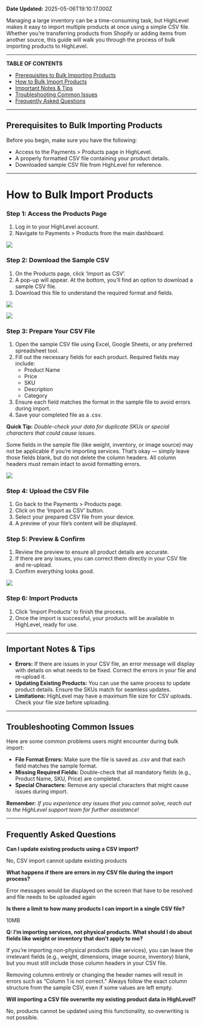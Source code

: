 **Date Updated:** 2025-05-06T19:10:17.000Z

Managing a large inventory can be a time-consuming task, but HighLevel makes it easy to import multiple products at once using a simple CSV file. Whether you’re transferring products from Shopify or adding items from another source, this guide will walk you through the process of bulk importing products to HighLevel.

---

**TABLE OF CONTENTS**

* [Prerequisites to Bulk Importing Products](#Prerequisites-to-Bulk-Importing-Products)
* [How to Bulk Import Products](#How-to-Bulk-Import-Products)[](#Important-Notes-&-Tips)
* [Important Notes & Tips](#Important-Notes-&-Tips)[](#Troubleshooting-Common-Issues)
* [Troubleshooting Common Issues](#Troubleshooting-Common-Issues)[](#Frequently-Asked-Questions)
* [Frequently Asked Questions](#Frequently-Asked-Questions)

---

## **Prerequisites to Bulk Importing Products**

  
Before you begin, make sure you have the following:

* Access to the Payments > Products page in HighLevel.
* A properly formatted CSV file containing your product details.
* Downloaded sample CSV file from HighLevel for reference.

---

# **How to Bulk Import Products**
  
  
### **Step 1:** Access the Products Page

1. Log in to your HighLevel account.
2. Navigate to Payments > Products from the main dashboard.

  
![](https://s3.amazonaws.com/cdn.freshdesk.com/data/helpdesk/attachments/production/155034842506/original/3umRXzbM9xZMwYElr-IR0-e7Hbp6ZE32EA.png?1729108671)
  
  
### **Step 2:** Download the Sample CSV

1. On the Products page, click ‘Import as CSV’.
2. A pop-up will appear. At the bottom, you’ll find an option to download a sample CSV file.
3. Download this file to understand the required format and fields.

  
![](https://s3.amazonaws.com/cdn.freshdesk.com/data/helpdesk/attachments/production/155034842586/original/q4bkzD20ec-QWmtOl0_3KdGjkQ_ztWP1EA.png?1729108801)

  
![](https://s3.amazonaws.com/cdn.freshdesk.com/data/helpdesk/attachments/production/155034842591/original/rLs6KJ1OgtwUTcZquwkTUYth8P4YeVaDUg.png?1729108811)
  
  
### **Step 3:** Prepare Your CSV File

1. Open the sample CSV file using Excel, Google Sheets, or any preferred spreadsheet tool.
2. Fill out the necessary fields for each product. Required fields may include:  
   * Product Name  
   * Price  
   * SKU  
   * Description  
   * Category
3. Ensure each field matches the format in the sample file to avoid errors during import.
4. Save your completed file as a .csv.

  
**Quick Tip:** _Double-check your data for duplicate SKUs or special characters that could cause issues._

  
Some fields in the sample file (like weight, inventory, or image source) may not be applicable if you’re importing services. That’s okay — simply leave those fields blank, but do not delete the column headers. All column headers must remain intact to avoid formatting errors.
  
  
![](https://s3.amazonaws.com/cdn.freshdesk.com/data/helpdesk/attachments/production/155034842604/original/TUKWiKIpnKGr-TaN6BcEMpeeOjaYyUNiyA.png?1729108834)
  
  
### **Step 4:** Upload the CSV File

1. Go back to the Payments > Products page.
2. Click on the ‘Import as CSV’ button.
3. Select your prepared CSV file from your device.
4. A preview of your file’s content will be displayed.
  
  
### **Step 5:** Preview & Confirm

1. Review the preview to ensure all product details are accurate.
2. If there are any issues, you can correct them directly in your CSV file and re-upload.
3. Confirm everything looks good.

  
![](https://s3.amazonaws.com/cdn.freshdesk.com/data/helpdesk/attachments/production/155034842623/original/bB7cV2piSf2tAfbJEcBqUXtr68Qw7TYcfQ.png?1729108852)
  
  
### **Step 6:** Import Products

1. Click ‘Import Products’ to finish the process.
2. Once the import is successful, your products will be available in HighLevel, ready for use.

---

## **Important Notes & Tips**

* **Errors:** If there are issues in your CSV file, an error message will display with details on what needs to be fixed. Correct the errors in your file and re-upload it.
* **Updating Existing Products:** You can use the same process to update product details. Ensure the SKUs match for seamless updates.
* **Limitations:** HighLevel may have a maximum file size for CSV uploads. Check your file size before uploading.

---

## **Troubleshooting Common Issues**

Here are some common problems users might encounter during bulk import:

  
* **File Format Errors:** Make sure the file is saved as .csv and that each field matches the sample format.
* **Missing Required Fields:** Double-check that all mandatory fields (e.g., Product Name, SKU, Price) are completed.
* **Special Characters:** Remove any special characters that might cause issues during import.

  
**Remember:** _If you experience any issues that you cannot solve, reach out to the HighLevel support team for further assistance!_

---

## **Frequently Asked Questions**

  
**Can I update existing products using a CSV import?**

No, CSV import cannot update existing products

  
**What happens if there are errors in my CSV file during the import process?**

Error messages would be displayed on the screen that have to be resolved and file needs to be uploaded again

  
**Is there a limit to how many products I can import in a single CSV file?**

10MB

  
**Q: I’m importing services, not physical products. What should I do about fields like weight or inventory that don’t apply to me?**

If you’re importing non-physical products (like services), you can leave the irrelevant fields (e.g., weight, dimensions, image source, inventory) blank, but you must still include those column headers in your CSV file.

Removing columns entirely or changing the header names will result in errors such as “Column 1 is not correct.” Always follow the exact column structure from the sample CSV, even if some values are left empty.

  
**Will importing a CSV file overwrite my existing product data in HighLevel?**

No, products cannot be updated using this functionality, so overwriting is not possible.